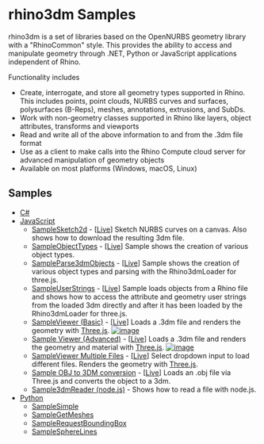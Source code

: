 # rhino3dm Samples

rhino3dm is a set of libraries based on the OpenNURBS geometry library with a "RhinoCommon" style. This provides the ability to access and manipulate geometry through .NET, Python or JavaScript applications independent of Rhino.

Functionality includes

- Create, interrogate, and store all geometry types supported in Rhino. This includes points, point clouds, NURBS curves and surfaces, polysurfaces (B-Reps), meshes, annotations, extrusions, and SubDs.
- Work with non-geometry classes supported in Rhino like layers, object attributes, transforms and viewports
- Read and write all of the above information to and from the .3dm file format
- Use as a client to make calls into the Rhino Compute cloud server for advanced manipulation of geometry objects
- Available on most platforms (Windows, macOS, Linux)

## Samples

- [C#](https://github.com/mcneel/rhino-developer-samples/tree/7/opennurbs/cs)
- [JavaScript](js)
  - [SampleSketch2d](js/SampleSketch2d) - [[Live](https://mcneel.github.io/rhino-developer-samples/rhino3dm/js/SampleSketch2d/)] Sketch NURBS curves on a canvas. Also shows how to download the resulting 3dm file.
  - [SampleObjectTypes](js/SampleObjectTypes) - [[Live](https://mcneel.github.io/rhino-developer-samples/rhino3dm/js/SampleObjectTypes/)] Sample shows the creation of various object types.
  - [SampleParse3dmObjects](js/SampleObjectTypes) - [[Live](https://mcneel.github.io/rhino-developer-samples/rhino3dm/js/SampleParse3dmObjects/)] Sample shows the creation of various object types and parsing with the Rhino3dmLoader for three.js.
  - [SampleUserStrings](js/SampleUserStrings) - [[Live](https://mcneel.github.io/rhino-developer-samples/rhino3dm/js/SampleUserStrings/)] Sample loads objects from a Rhino file and shows how to access the attribute and geometry user strings from the loaded 3dm directly and after it has been loaded by the Rhino3dmLoader for three.js.
  - [SampleViewer (Basic)](js/SampleViewer/01_basic) - [[Live](https://mcneel.github.io/rhino-developer-samples/rhino3dm/js/SampleViewer/01_basic/)] Loads a .3dm file and renders the geometry with [Three.js](https://threejs.org).
  [![image](https://user-images.githubusercontent.com/1014562/68938619-05feca80-079f-11ea-8d15-354c3e82a261.png)](js/SampleViewer/01_basic)
  - [Sample Viewer (Advanced)](js/SampleViewer/02_advanced) - [[Live](https://mcneel.github.io/rhino-developer-samples/rhino3dm/js/SampleViewer/02_advanced/)] Loads a .3dm file and renders the geometry and material with [Three.js](https://threejs.org).
  [![image](https://user-images.githubusercontent.com/1014562/68938708-30e91e80-079f-11ea-9ad8-0de304d87327.jpg)](js/SampleViewer/02_advanced)
  - [SampleViewer Multiple Files](js/SampleViewer/01.2_multipleFiles) - [[Live](https://mcneel.github.io/rhino-developer-samples/rhino3dm/js/SampleViewer/01.2_multipleFiles/)] Select dropdown input to load different files. Renders the geometry with [Three.js](https://threejs.org).
  - [Sample OBJ to 3DM conversion](js/SampleObjTo3dm) - [[Live](https://mcneel.github.io/rhino-developer-samples/rhino3dm/js/SampleObjTo3dm/)] Loads an .obj file via Three.js and converts the object to a 3dm.
  - [Sample3dmReader (node.js)](js/node/Sample3dmReader) - Shows how to read a file with node.js.
- [Python](py)
  - [SampleSimple](py/SampleSimple.py)
  - [SampleGetMeshes](py/SampleGetMeshes.py)
  - [SampleRequestBoundingBox](py/SampleRequestBoundingBox.py)
  - [SampleSphereLines](py/SampleSphereLines.py)
